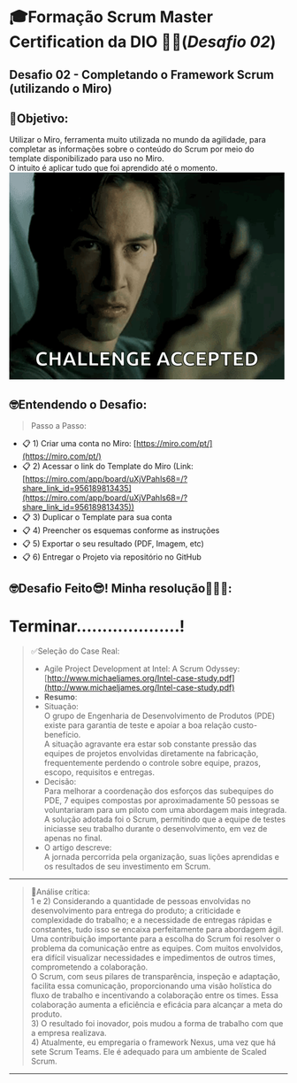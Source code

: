 # 🎓Formação Scrum Master Certification da DIO 👨‍🎓(*Desafio 02*)
## Desafio 02 - Completando o Framework Scrum (utilizando o Miro)  
  
## 🎯Objetivo:
Utilizar o Miro, ferramenta muito utilizada no mundo da agilidade, para completar as informações sobre o conteúdo do Scrum por meio do template disponibilizado para uso no Miro.  
O intuito é aplicar tudo que foi aprendido até o momento.  
    ![alt text](img_DesafioAceito.png)

    
## 🤓Entendendo o Desafio:
>Passo a Passo:  
    
- 📋 1) Criar uma conta no Miro: [https://miro.com/pt/](https://miro.com/pt/)
- 📋 2) Acessar o link do Template do Miro (Link: [https://miro.com/app/board/uXjVPahls68=/?share_link_id=956189813435](https://miro.com/app/board/uXjVPahls68=/?share_link_id=956189813435))
- 📋 3) Duplicar o Template para sua conta
- 📋 4) Preencher os esquemas conforme as instruções
- 📋 5) Exportar o seu resultado (PDF, Imagem, etc)
- 📋 6) Entregar o Projeto via repositório no GitHub


## 🤓Desafio Feito😎! Minha resolução🎉🎉🎉:
# Terminar....................!
> ✅Seleção do Case Real:  
>- Agile Project Development at Intel: A Scrum Odyssey: [http://www.michaeljames.org/Intel-case-study.pdf](http://www.michaeljames.org/Intel-case-study.pdf)  
>- **Resumo**:  
>- Situação:  
>O grupo de Engenharia de Desenvolvimento de Produtos (PDE) existe para garantia de teste e apoiar a boa relação custo-benefício.  
>A situação agravante era estar sob constante pressão das equipes de projetos envolvidas diretamente na fabricação, frequentemente perdendo o controle sobre equipe, prazos, escopo, requisitos e entregas.  
>- Decisão:  
>Para melhorar a coordenação dos esforços das subequipes do PDE, 7 equipes compostas por aproximadamente 50 pessoas se voluntariaram para um piloto com uma abordagem mais integrada.  
>A solução adotada foi o Scrum, permitindo que a equipe de testes iniciasse seu trabalho durante o desenvolvimento, em vez de apenas no final.  
>- O artigo descreve:  
>A jornada percorrida pela organização, suas lições aprendidas e os resultados de seu investimento em Scrum.  
> 
---
> 📝Análise crítica:  
>1 e 2) Considerando a quantidade de pessoas envolvidas no desenvolvimento para entrega do produto; a criticidade e complexidade do trabalho; e a necessidade de entregas rápidas e constantes, tudo isso se encaixa perfeitamente para abordagem ágil.  
>Uma contribuição importante para a escolha do Scrum foi resolver o problema da comunicação entre as equipes. Com muitos envolvidos, era difícil visualizar necessidades e impedimentos de outros times, comprometendo a colaboração.  
>O Scrum, com seus pilares de transparência, inspeção e adaptação, facilita essa comunicação, proporcionando uma visão holística do fluxo de trabalho e incentivando a colaboração entre os times. Essa colaboração aumenta a eficiência e eficácia para alcançar a meta do produto.  
>3) O resultado foi inovador, pois mudou a forma de trabalho com que a empresa realizava.  
>4) Atualmente, eu empregaria o framework Nexus, uma vez que há sete Scrum Teams. Ele é adequado para um ambiente de Scaled Scrum.  
---
